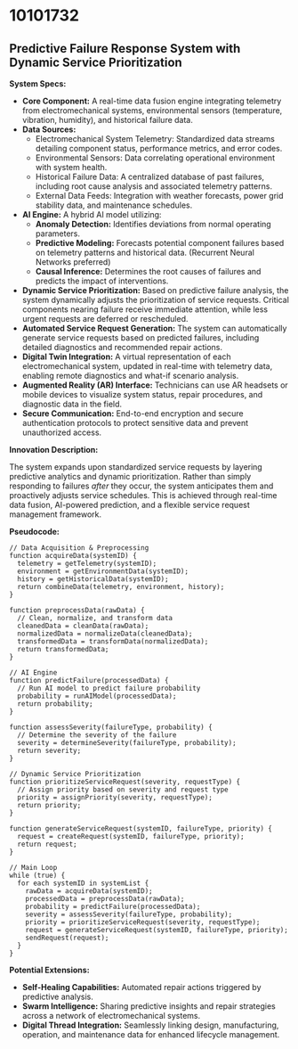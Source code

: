 # 10101732

## Predictive Failure Response System with Dynamic Service Prioritization

**System Specs:**

*   **Core Component:** A real-time data fusion engine integrating telemetry from electromechanical systems, environmental sensors (temperature, vibration, humidity), and historical failure data.
*   **Data Sources:**
    *   Electromechanical System Telemetry: Standardized data streams detailing component status, performance metrics, and error codes.
    *   Environmental Sensors: Data correlating operational environment with system health.
    *   Historical Failure Data: A centralized database of past failures, including root cause analysis and associated telemetry patterns.
    *   External Data Feeds: Integration with weather forecasts, power grid stability data, and maintenance schedules.
*   **AI Engine:** A hybrid AI model utilizing:
    *   **Anomaly Detection:** Identifies deviations from normal operating parameters.
    *   **Predictive Modeling:** Forecasts potential component failures based on telemetry patterns and historical data. (Recurrent Neural Networks preferred)
    *   **Causal Inference:** Determines the root causes of failures and predicts the impact of interventions.
*   **Dynamic Service Prioritization:** Based on predictive failure analysis, the system dynamically adjusts the prioritization of service requests. Critical components nearing failure receive immediate attention, while less urgent requests are deferred or rescheduled.
*   **Automated Service Request Generation:**  The system can automatically generate service requests based on predicted failures, including detailed diagnostics and recommended repair actions.
*   **Digital Twin Integration:**  A virtual representation of each electromechanical system, updated in real-time with telemetry data, enabling remote diagnostics and what-if scenario analysis.
*   **Augmented Reality (AR) Interface:**  Technicians can use AR headsets or mobile devices to visualize system status, repair procedures, and diagnostic data in the field.
*   **Secure Communication:**  End-to-end encryption and secure authentication protocols to protect sensitive data and prevent unauthorized access.

**Innovation Description:**

The system expands upon standardized service requests by layering predictive analytics and dynamic prioritization. Rather than simply responding to failures *after* they occur, the system anticipates them and proactively adjusts service schedules. This is achieved through real-time data fusion, AI-powered prediction, and a flexible service request management framework.

**Pseudocode:**

```
// Data Acquisition & Preprocessing
function acquireData(systemID) {
  telemetry = getTelemetry(systemID);
  environment = getEnvironmentData(systemID);
  history = getHistoricalData(systemID);
  return combineData(telemetry, environment, history);
}

function preprocessData(rawData) {
  // Clean, normalize, and transform data
  cleanedData = cleanData(rawData);
  normalizedData = normalizeData(cleanedData);
  transformedData = transformData(normalizedData);
  return transformedData;
}

// AI Engine
function predictFailure(processedData) {
  // Run AI model to predict failure probability
  probability = runAIModel(processedData);
  return probability;
}

function assessSeverity(failureType, probability) {
  // Determine the severity of the failure
  severity = determineSeverity(failureType, probability);
  return severity;
}

// Dynamic Service Prioritization
function prioritizeServiceRequest(severity, requestType) {
  // Assign priority based on severity and request type
  priority = assignPriority(severity, requestType);
  return priority;
}

function generateServiceRequest(systemID, failureType, priority) {
  request = createRequest(systemID, failureType, priority);
  return request;
}

// Main Loop
while (true) {
  for each systemID in systemList {
    rawData = acquireData(systemID);
    processedData = preprocessData(rawData);
    probability = predictFailure(processedData);
    severity = assessSeverity(failureType, probability);
    priority = prioritizeServiceRequest(severity, requestType);
    request = generateServiceRequest(systemID, failureType, priority);
    sendRequest(request);
  }
}
```

**Potential Extensions:**

*   **Self-Healing Capabilities:** Automated repair actions triggered by predictive analysis.
*   **Swarm Intelligence:**  Sharing predictive insights and repair strategies across a network of electromechanical systems.
*   **Digital Thread Integration:** Seamlessly linking design, manufacturing, operation, and maintenance data for enhanced lifecycle management.